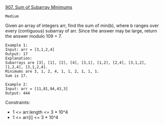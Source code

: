 [907. Sum of Subarray Minimums](https://leetcode.com/problems/sum-of-subarray-minimums/)

`Medium`

Given an array of integers arr, find the sum of min(b), where b ranges over every (contiguous) subarray of arr. Since the answer may be large, return the answer modulo 109 + 7.

```
Example 1:
Input: arr = [3,1,2,4]
Output: 17
Explanation: 
Subarrays are [3], [1], [2], [4], [3,1], [1,2], [2,4], [3,1,2], [1,2,4], [3,1,2,4]. 
Minimums are 3, 1, 2, 4, 1, 1, 2, 1, 1, 1.
Sum is 17.

Example 2:
Input: arr = [11,81,94,43,3]
Output: 444
```

Constraints:

- 1 <= arr.length <= 3 * 10^4
- 1 <= arr[i] <= 3 * 10^4

